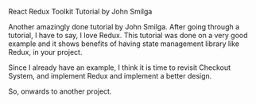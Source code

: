 React Redux Toolkit Tutorial by John Smilga

Another amazingly done tutorial by John Smilga. After going through a tutorial, I have to say,
I love Redux. This tutorial was done on a very good example and it shows benefits of having
state management library like Redux, in your project. 

Since I already have an example, I think it is time to revisit Checkout System, and implement
Redux and implement a better design.

So, onwards to another project.
